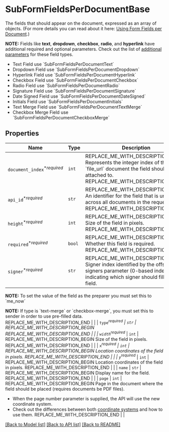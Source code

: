 # SubFormFieldsPerDocumentBase

The fields that should appear on the document, expressed as an array of objects. (For more details you can read about it here: [Using Form Fields per Document](/docs/openapi/form-fields-per-document).)

**NOTE:** Fields like **text**, **dropdown**, **checkbox**, **radio**, and **hyperlink** have additional required and optional parameters. Check out the list of [additional parameters](/api/reference/constants/#form-fields-per-document) for these field types.

* Text Field use &#x60;SubFormFieldsPerDocumentText&#x60;
* Dropdown Field use &#x60;SubFormFieldsPerDocumentDropdown&#x60;
* Hyperlink Field use &#x60;SubFormFieldsPerDocumentHyperlink&#x60;
* Checkbox Field use &#x60;SubFormFieldsPerDocumentCheckbox&#x60;
* Radio Field use &#x60;SubFormFieldsPerDocumentRadio&#x60;
* Signature Field use &#x60;SubFormFieldsPerDocumentSignature&#x60;
* Date Signed Field use &#x60;SubFormFieldsPerDocumentDateSigned&#x60;
* Initials Field use &#x60;SubFormFieldsPerDocumentInitials&#x60;
* Text Merge Field use &#x60;SubFormFieldsPerDocumentTextMerge&#x60;
* Checkbox Merge Field use &#x60;SubFormFieldsPerDocumentCheckboxMerge&#x60;

## Properties
Name | Type | Description | Notes
------------ | ------------- | ------------- | -------------
| `document_index`<sup>*_required_</sup> | ```int``` | REPLACE_ME_WITH_DESCRIPTION_BEGIN Represents the integer index of the &#x60;file&#x60; or &#x60;file_url&#x60; document the field should be attached to. REPLACE_ME_WITH_DESCRIPTION_END |  |
| `api_id`<sup>*_required_</sup> | ```str``` | REPLACE_ME_WITH_DESCRIPTION_BEGIN An identifier for the field that is unique across all documents in the request. REPLACE_ME_WITH_DESCRIPTION_END |  |
| `height`<sup>*_required_</sup> | ```int``` | REPLACE_ME_WITH_DESCRIPTION_BEGIN Size of the field in pixels. REPLACE_ME_WITH_DESCRIPTION_END |  |
| `required`<sup>*_required_</sup> | ```bool``` | REPLACE_ME_WITH_DESCRIPTION_BEGIN Whether this field is required. REPLACE_ME_WITH_DESCRIPTION_END |  |
| `signer`<sup>*_required_</sup> | ```str``` | REPLACE_ME_WITH_DESCRIPTION_BEGIN Signer index identified by the offset in the signers parameter (0-based indexing), indicating which signer should fill out the field.

**NOTE:** To set the value of the field as the preparer you must set this to &#x60;me_now&#x60;

**NOTE:** If type is &#x60;text-merge&#x60; or &#x60;checkbox-merge&#x60;, you must set this to sender in order to use pre-filled data. REPLACE_ME_WITH_DESCRIPTION_END |  |
| `type`<sup>*_required_</sup> | ```str``` | REPLACE_ME_WITH_DESCRIPTION_BEGIN  REPLACE_ME_WITH_DESCRIPTION_END |  |
| `width`<sup>*_required_</sup> | ```int``` | REPLACE_ME_WITH_DESCRIPTION_BEGIN Size of the field in pixels. REPLACE_ME_WITH_DESCRIPTION_END |  |
| `x`<sup>*_required_</sup> | ```int``` | REPLACE_ME_WITH_DESCRIPTION_BEGIN Location coordinates of the field in pixels. REPLACE_ME_WITH_DESCRIPTION_END |  |
| `y`<sup>*_required_</sup> | ```int``` | REPLACE_ME_WITH_DESCRIPTION_BEGIN Location coordinates of the field in pixels. REPLACE_ME_WITH_DESCRIPTION_END |  |
| `name` | ```str``` | REPLACE_ME_WITH_DESCRIPTION_BEGIN Display name for the field. REPLACE_ME_WITH_DESCRIPTION_END |  |
| `page` | ```int``` | REPLACE_ME_WITH_DESCRIPTION_BEGIN Page in the document where the field should be placed (requires documents be PDF files).

- When the page number parameter is supplied, the API will use the new coordinate system.
- Check out the differences between both [coordinate systems](https://faq.hellosign.com/hc/en-us/articles/217115577) and how to use them. REPLACE_ME_WITH_DESCRIPTION_END |  |

[[Back to Model list]](../README.md#documentation-for-models) [[Back to API list]](../README.md#documentation-for-api-endpoints) [[Back to README]](../README.md)


